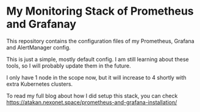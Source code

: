 # My Monitoring Stack of Prometheus and Grafanay

This repository contains the configuration files of my Prometheus, Grafana and AlertManager config. 

This is just a simple, mostly default config. I am still learning about these tools, so I will probably update them in the future.

I only have 1 node in the scope now, but it will increase to 4 shortly with extra Kubernetes clusters.

To read my full blog about how I did setup this stack, you can check https://atakan.nexonet.space/prometheus-and-grafana-installation/
